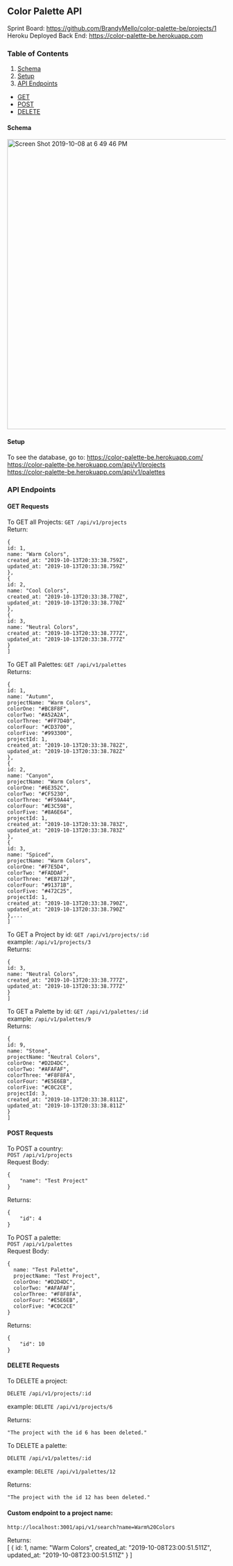
## Color Palette API

Sprint Board: https://github.com/BrandyMello/color-palette-be/projects/1<br>
Heroku Deployed Back End: https://color-palette-be.herokuapp.com

### Table of Contents
1. [Schema](#schema)
1. [Setup](#setup)
1. [API Endpoints](#endpoints)
  * [GET](#get)
  * [POST](#post)
  * [DELETE](#delete)

#### <a name="schema">Schema</a>
<img width="668" alt="Screen Shot 2019-10-08 at 6 49 46 PM" src="https://user-images.githubusercontent.com/46384968/66443517-a9202f80-e9fc-11e9-820f-09a83ec4b986.png">

#### <a name="setup">Setup</a>
To see the database, go to: 
https://color-palette-be.herokuapp.com/<br>
https://color-palette-be.herokuapp.com/api/v1/projects<br>
https://color-palette-be.herokuapp.com/api/v1/palettes<br>
 
 ### <a name="endpoints">API Endpoints</a>
 #### <a name="get">GET Requests</a>
 To GET all Projects:
 ```GET /api/v1/projects```<br>
 Return:
 ```[
{
id: 1,
name: "Warm Colors",
created_at: "2019-10-13T20:33:38.759Z",
updated_at: "2019-10-13T20:33:38.759Z"
},
{
id: 2,
name: "Cool Colors",
created_at: "2019-10-13T20:33:38.770Z",
updated_at: "2019-10-13T20:33:38.770Z"
},
{
id: 3,
name: "Neutral Colors",
created_at: "2019-10-13T20:33:38.777Z",
updated_at: "2019-10-13T20:33:38.777Z"
}
]
```
To GET all Palettes:
```GET /api/v1/palettes```<br>
Returns:
```[
{
id: 1,
name: "Autumn",
projectName: "Warm Colors",
colorOne: "#BC8F8F",
colorTwo: "#A52A2A",
colorThree: "#FF7D40",
colorFour: "#CD3700",
colorFive: "#993300",
projectId: 1,
created_at: "2019-10-13T20:33:38.782Z",
updated_at: "2019-10-13T20:33:38.782Z"
},
{
id: 2,
name: "Canyon",
projectName: "Warm Colors",
colorOne: "#6E352C",
colorTwo: "#CF5230",
colorThree: "#F59A44",
colorFour: "#E3C598",
colorFive: "#8A6E64",
projectId: 1,
created_at: "2019-10-13T20:33:38.783Z",
updated_at: "2019-10-13T20:33:38.783Z"
},
{
id: 3,
name: "Spiced",
projectName: "Warm Colors",
colorOne: "#F7E5D4",
colorTwo: "#FADDAF",
colorThree: "#EB712F",
colorFour: "#91371B",
colorFive: "#472C25",
projectId: 1,
created_at: "2019-10-13T20:33:38.790Z",
updated_at: "2019-10-13T20:33:38.790Z"
},...
]
```
To GET a Project by id:
```GET /api/v1/projects/:id```<br>
example: ```/api/v1/projects/3```<br>
Returns:
```[
{
id: 3,
name: "Neutral Colors",
created_at: "2019-10-13T20:33:38.777Z",
updated_at: "2019-10-13T20:33:38.777Z"
}
]
```
To GET a Palette by id:
```GET /api/v1/palettes/:id```<br>
example: ```/api/v1/palettes/9```<br>
Returns: 
```[
{
id: 9,
name: "Stone",
projectName: "Neutral Colors",
colorOne: "#D2D4DC",
colorTwo: "#AFAFAF",
colorThree: "#F8F8FA",
colorFour: "#E5E6EB",
colorFive: "#C0C2CE",
projectId: 3,
created_at: "2019-10-13T20:33:38.811Z",
updated_at: "2019-10-13T20:33:38.811Z"
}
]
```
#### <a name="post">POST Requests</a>
To POST a country:<br>
```POST /api/v1/projects```<br>
Request Body:<br>
```
{
	"name": "Test Project"
}
```
Returns: <br>
```
{
    "id": 4
}
```
To POST a palette:<br>
```POST /api/v1/palettes```<br>
Request Body:<br>
```
{
  name: "Test Palette",
  projectName: "Test Project",
  colorOne: "#D2D4DC",
  colorTwo: "#AFAFAF",
  colorThree: "#F8F8FA",
  colorFour: "#E5E6EB",
  colorFive: "#C0C2CE"
}
```
Returns: <br>
```
{
    "id": 10
}
```
#### <a name="delete">DELETE Requests</a>
To DELETE a project: <br>
```
DELETE /api/v1/projects/:id
```
example: ```DELETE /api/v1/projects/6```

Returns: <br>
```
"The project with the id 6 has been deleted."
```
To DELETE a palette: <br>
```
DELETE /api/v1/palettes/:id
```
example: ```DELETE /api/v1/palettes/12```

Returns: <br>
```
"The project with the id 12 has been deleted."
```

#### Custom endpoint to a project name: <br>
```
http://localhost:3001/api/v1/search?name=Warm%20Colors
```
Returns: <br>
[
{
id: 1,
name: "Warm Colors",
created_at: "2019-10-08T23:00:51.511Z",
updated_at: "2019-10-08T23:00:51.511Z"
}
]

